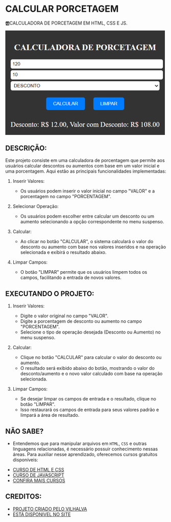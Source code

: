 # CALCULAR PORCETAGEM
🆎CALCULADORA DE PORCETAGEM EM HTML, CSS E JS.

<img src="FOTO.png" align="center" width="500"> <br>

## DESCRIÇÃO:
Este projeto consiste em uma calculadora de porcentagem que permite aos usuários calcular descontos ou aumentos com base em um valor inicial e uma porcentagem. Aqui estão as principais funcionalidades implementadas:

1. Inserir Valores:
   - Os usuários podem inserir o valor inicial no campo "VALOR" e a porcentagem no campo "PORCENTAGEM".

2. Selecionar Operação:
   - Os usuários podem escolher entre calcular um desconto ou um aumento selecionando a opção correspondente no menu suspenso.

3. Calcular:
   - Ao clicar no botão "CALCULAR", o sistema calculará o valor do desconto ou aumento com base nos valores inseridos e na operação selecionada e exibirá o resultado abaixo.

4. Limpar Campos:
   - O botão "LIMPAR" permite que os usuários limpem todos os campos, facilitando a entrada de novos valores.

## EXECUTANDO O PROJETO:
1. Inserir Valores:
   - Digite o valor original no campo "VALOR".
   - Digite a porcentagem de desconto ou aumento no campo "PORCENTAGEM".
   - Selecione o tipo de operação desejada (Desconto ou Aumento) no menu suspenso.

2. Calcular:
   - Clique no botão "CALCULAR" para calcular o valor do desconto ou aumento.
   - O resultado será exibido abaixo do botão, mostrando o valor do desconto/aumento e o novo valor calculado com base na operação selecionada.

3. Limpar Campos:
   - Se desejar limpar os campos de entrada e o resultado, clique no botão "LIMPAR".
   - Isso restaurará os campos de entrada para seus valores padrão e limpará a área de resultado.

## NÃO SABE?
- Entendemos que para manipular arquivos em `HTML`, `CSS` e outras linguagens relacionadas, é necessário possuir conhecimento nessas áreas. Para auxiliar nesse aprendizado, oferecemos cursos gratuitos disponíveis:
* [CURSO DE HTML E CSS](https://github.com/VILHALVA/CURSO-DE-HTML-E-CSS)
* [CURSO DE JAVASCRIPT](https://github.com/VILHALVA/CURSO-DE-JAVASCRIPT)
* [CONFIRA MAIS CURSOS](https://github.com/VILHALVA?tab=repositories&q=+topic:CURSO)

## CREDITOS:
- [PROJETO CRIADO PELO VILHALVA](https://github.com/VILHALVA)
- [ESTÁ DISPONIVEL NO SITE](https://vilhalva.github.io/STYLER/STYLER.html)

